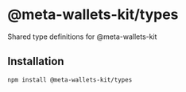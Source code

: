 # @meta-wallets-kit/types

Shared type definitions for @meta-wallets-kit

## Installation

`npm install @meta-wallets-kit/types`
